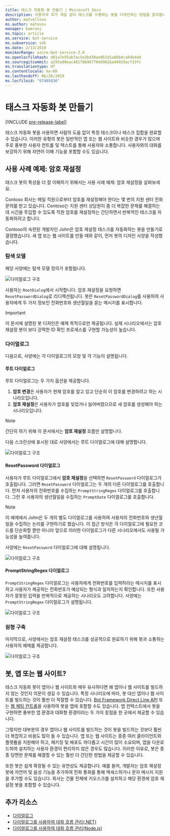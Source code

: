 ```yaml
---
title: 태스크 자동화 봇 만들기 | Microsoft Docs
description: 사용자의 추가 개입 없이 태스크를 수행하는 봇을 디자인하는 방법을 알아봅니다.
author: matvelloso
ms.author: mateusv
manager: kamrani
ms.topic: article
ms.service: bot-service
ms.subservice: sdk
ms.date: 2/13/2018
monikerRange: azure-bot-service-3.0
ms.openlocfilehash: d81a7e55ab7ac5e3b430ae051d1abbb4ca94b44d
ms.sourcegitcommit: a295a90eac461f8b96770dd902ba44919acf33fc
ms.translationtype: HT
ms.contentlocale: ko-KR
ms.lasthandoff: 06/26/2019
ms.locfileid: "67405836"
---
```

# <a name="create-task-automation-bots"></a>태스크 자동화 봇 만들기

[!INCLUDE [pre-release-label](./includes/pre-release-label-v3.md)]

태스크 자동화 봇을 사용하면 사람의 도움 없이 특정 태스크이나 태스크 집합을 완료할 수 있습니다. 이러한 유형의 봇은 일반적인 앱 또는 웹 사이트와 비슷한 경우가 많으며 주로 풍부한 사용자 컨트롤 및 텍스트를 통해 사용자와 소통합니다. 사용자와의 대화를 보강하기 위해 자연어 이해 기능을 포함할 수도 있습니다. 

## <a name="example-use-case-password-reset"></a>사용 사례 예제: 암호 재설정

태스크 봇의 특성을 더 잘 이해하기 위해서는 사용 사례 예제: 암호 재설정을 살펴보세요. 

Contoso 회사는 매일 직원으로부터 암호를 재설정해야 한다는 몇 번의 지원 센터 전화 문의를 받고 있습니다. Contoso는 지원 센터 상담원이 좀 더 복잡한 문제를 해결하는 데 시간을 투입할 수 있도록 직원 암호를 재설정하는 간단하면서 반복적인 태스크를 자동화하려고 합니다. 

Contoso의 숙련된 개발자인 John은 암호 재설정 태스크를 자동화하는 봇을 만들기로 결정했습니다. 새 앱 또는 웹 사이트를 만들 때와 같이, 먼저 봇의 디자인 사양을 작성했습니다. 

### <a name="navigation-model"></a>탐색 모델

해당 사양에는 탐색 모델 정의가 포함됩니다.

![다이얼로그 구조](~/media/bot-service-design-pattern-task-automation/simple-task1.png)

사용자는 `RootDialog`에서 시작합니다. 암호 재설정을 요청하면  
`ResetPasswordDialog`로 리디렉션됩니다. 봇은 `ResetPasswordDialog`를 사용하여 사용자에게 두 가지 정보인 전화번호와 생년월일을 묻는 메시지를 표시합니다. 

> [!IMPORTANT]
> 이 문서에 설명된 봇 디자인은 예제 목적으로만 제공됩니다. 실제 시나리오에서는 암호 재설정 봇이 보다 강력한 ID 확인 프로세스를 구현할 가능성이 높습니다.

### <a name="dialogs"></a>다이얼로그

다음으로, 사양에는 각 다이얼로그의 모양 및 각 기능이 설명됩니다. 

#### <a name="root-dialog"></a>루트 다이얼로그

루트 다이얼로그는 두 가지 옵션을 제공합니다. 

1. **암호 변경**은 사용자가 현재 암호를 알고 있고 단순히 이 암호를 변경하려고 하는 시나리오입니다.
2. **암호 재설정**은 사용자가 암호를 잊었거나 잃어버렸으므로 새 암호를 생성해야 하는 시나리오입니다.

> [!NOTE]
> 간단히 하기 위해 이 문서에서는 **암호 재설정** 흐름만 설명합니다.

다음 스크린샷에 표시된 대로 사양에서는 루트 다이얼로그에 대해 설명합니다.

![다이얼로그 구조](~/media/bot-service-design-pattern-task-automation/simple-task2.png)

#### <a name="resetpassword-dialog"></a>ResetPassword 다이얼로그

사용자가 루트 다이얼로그에서 **암호 재설정**을 선택하면 `ResetPassword` 다이얼로그가 호출됩니다. 그러면 `ResetPassword` 다이얼로그는 두 개의 다른 다이얼로그를 호출합니다. 먼저 사용자의 전화번호를 수집하는 `PromptStringRegex` 다이얼로그를 호출합니다. 그런 후 사용자의 생년월일을 수집하는 `PromptDate` 다이얼로그를 호출합니다. 

> [!NOTE]
> 이 예제에서 John은 두 개의 별도 다이얼로그를 사용하여 사용자의 전화번호와 생년월일을 수집하는 논리를 구현하기로 했습니다. 이 접근 방식은 각 다이얼로그에 필요한 코드를 단순화할 뿐만 아니라 앞으로 이러한 다이얼로그가 다른 시나리오에서도 사용될 가능성을 높여줍니다. 

사양에는 `ResetPassword` 다이얼로그에 대해 설명됩니다.

![다이얼로그 구조](~/media/bot-service-design-pattern-task-automation/simple-task3.png)

#### <a name="promptstringregex-dialog"></a>PromptStringRegex 다이얼로그

`PromptStringRegex` 다이얼로그는 사용자에게 전화번호를 입력하라는 메시지를 표시하고 사용자가 제공하는 전화번호가 예상되는 형식과 일치하는지 확인합니다. 또한 사용자가 잘못된 입력을 반복적으로 제공하는 시나리오도 고려합니다. 사양에는 `PromptStringRegex` 다이얼로그가 설명됩니다.

![다이얼로그 구조](~/media/bot-service-design-pattern-task-automation/simple-task4.png)

### <a name="prototype"></a>원형 구축

마지막으로, 사양에서는 암호 재설정 태스크를 성공적으로 완료하기 위해 봇과 소통하는 사용자의 예제를 제공합니다.

![다이얼로그 구조](~/media/bot-service-design-pattern-task-automation/simple-task5.png)

## <a name="bot-app-or-website"></a>봇, 앱 또는 웹 사이트?

태스크 자동화 봇이 앱이나 웹 사이트와 매우 유사하다면 왜 앱이나 웹 사이트를 빌드하지 않는 것인지 의문이 생길 수 있습니다. 특정 시나리오에 따라, 봇 대신 앱이나 웹 사이트를 빌드하는 것이 훨씬 더 적절할 수 있습니다. [Bot Framework Direct Line API][directLineAPI] 또는 <a href="https://aka.ms/BotFramework-WebChat" target="_blank">웹 채팅 컨트롤</a>을 사용하여 봇을 앱에 포함할 수도 있습니다. 앱 컨텍스트에서 봇을 구현하면 풍부한 앱 환경과 대화형 환경이라는 두 가지 장점을 한 곳에서 제공할 수 있습니다. 

그렇지만 대부분의 경우 앱이나 웹 사이트를 빌드하는 것이 봇을 빌드하는 것보다 훨씬 더 복잡하고 비용도 많이 들 수 있습니다. 앱 또는 웹 사이트는 종종 여러 클라이언트와 플랫폼을 지원해야 하고, 패키징 및 배포도 까다롭고 시간이 많이 소요되며, 앱을 다운로드하여 설치하는 사용자 환경이 편리하지 않은 경우도 많습니다. 이러한 이유로, 봇은 종종 당면한 문제를 해결할 수 있는 훨씬 더 간단한 방법을 제공할 수 있습니다. 

또한 봇은 쉽게 확장될 수 있는 유연성도 제공합니다. 예를 들어, 개발자는 암호 재설정 봇에 자연어 및 음성 기능을 추가하여 전화 통화를 통해 액세스하거나 문자 메시지 지원을 추가할 수도 있습니다. 회사는 건물 전체에 키오스크를 설치하고 해당 환경에 암호 재설정 봇을 포함할 수 있습니다.

<!-- TODO: SimpleTaskAutomation no longer exists
## Sample code

For a complete sample that shows how to implement simple task automation using the Bot Framework SDK for .NET, see the <a href="https://aka.ms/capability-SimpleTaskAutomation" target="_blank">Simple Task Automation sample</a> in GitHub.

For a complete sample that shows how to implement simple task automation using the Bot Framework SDK for Node.js, see the <a href="https://aka.ms/capability-SimpleTaskAutomation" target="_blank">Simple Task Automation sample</a> in GitHub.
-->

## <a name="additional-resources"></a>추가 리소스

- [다이얼로그](~/dotnet/bot-builder-dotnet-dialogs.md)
- [다이얼로그를 사용하여 대화 흐름 관리(.NET)](~/dotnet/bot-builder-dotnet-manage-conversation-flow.md)
- [다이얼로그를 사용하여 대화 흐름 관리(Node.js)](~/nodejs/bot-builder-nodejs-manage-conversation-flow.md)


[directLineAPI]: https://docs.botframework.com/restapi/directline3/#navtitle
